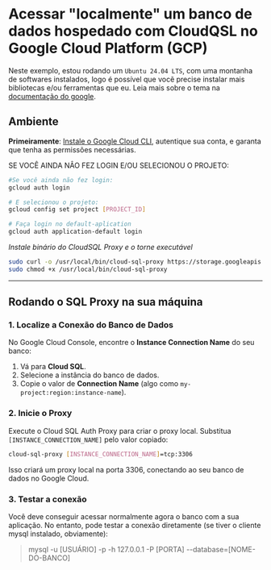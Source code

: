 # Acessar "localmente" um banco de dados hospedado com CloudQSL no Google Cloud Platform (GCP)

Neste exemplo, estou rodando um `Ubuntu 24.04 LTS`, com uma montanha de softwares instalados, logo é possível que vocẽ precise instalar mais bibliotecas e/ou ferramentas que eu.
Leia mais sobre o tema na [documentação do google](https://cloud.google.com/sql/docs/mysql/sql-proxy?hl=pt-br).

## Ambiente

**Primeiramente**: [Instale o Google Cloud CLI](./install_cli.md), autentique sua conta, e garanta que tenha as permissões necessárias.

SE VOCÊ AINDA NÂO FEZ LOGIN E/OU SELECIONOU O PROJETO:
```sh
#Se você ainda não fez login:
gcloud auth login

# E selecionou o projeto:
gcloud config set project [PROJECT_ID]

# Faça login no default-aplication
gcloud auth application-default login
```

*Instale binário do CloudSQL Proxy e o torne executável*
```sh
sudo curl -o /usr/local/bin/cloud-sql-proxy https://storage.googleapis.com/cloud-sql-connectors/cloud-sql-proxy/v2.14.3/cloud-sql-proxy.linux.amd64
sudo chmod +x /usr/local/bin/cloud-sql-proxy
```

-----------------

## Rodando o SQL Proxy na sua máquina

### 1. **Localize a Conexão do Banco de Dados**
No Google Cloud Console, encontre o **Instance Connection Name** do seu banco:

1. Vá para **Cloud SQL**.
2. Selecione a instância do banco de dados.
3. Copie o valor de **Connection Name** (algo como `my-project:region:instance-name`).


### 2. **Inicie o Proxy**
Execute o Cloud SQL Auth Proxy para criar o proxy local. Substitua `[INSTANCE_CONNECTION_NAME]` pelo valor copiado:

```bash
cloud-sql-proxy [INSTANCE_CONNECTION_NAME]=tcp:3306
```

Isso criará um proxy local na porta 3306, conectando ao seu banco de dados no Google Cloud.

### 3. Testar a conexão

Você deve conseguir acessar normalmente agora o banco com a sua aplicação.
No entanto, pode testar a conexão diretamente (se tiver o cliente mysql instalado, obviamente):

> mysql -u [USUÁRIO] -p -h 127.0.0.1 -P [PORTA] --database=[NOME-DO-BANCO]
